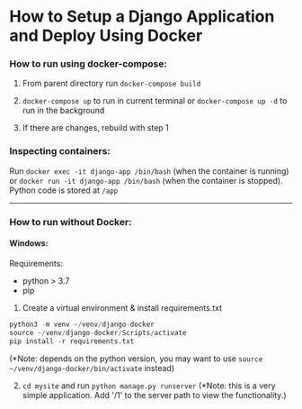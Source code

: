# How to Setup a Django Application and Deploy Using Docker

### How to run using docker-compose:

1. From parent directory run `docker-compose build` 

2. `docker-compose up` to run in current terminal or `docker-compose up -d` to run in the background

3. If there are changes, rebuild with step 1

### Inspecting containers:

Run `docker exec -it django-app /bin/bash` (when the container is running) or `docker run -it django-app /bin/bash` (when the container is stopped). Python code is stored at `/app`

--------------------------------------------

### How to run without Docker:
#### Windows:
Requirements: 
  - python > 3.7
  - pip

1. Create a virtual environment & install requirements.txt
```python
python3 -m venv ~/venv/django-docker
source ~/venv/django-docker/Scripts/activate
pip install -r requirements.txt
```
(*Note: depends on the python version, you may want to use `source ~/venv/django-docker/bin/activate` instead)

     
2. `cd mysite` and run `python manage.py runserver`
(*Note: this is a very simple application. Add '/1' to the server path to view the functionality.)
